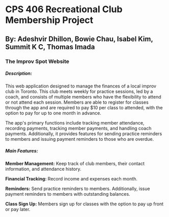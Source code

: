 # CPS 406 Recreational Club Membership Project
By: Adeshvir Dhillon, Bowie Chau, Isabel Kim, Summit K C, Thomas Imada
---
### The Improv Spot Website
##### Description:
This web application designed to manage the finances of a local improv club in Toronto. This club meets weekly for practice sessions, led by a coach, and consists of multiple members who have the flexibility to attend or not attend each session. Members are able to register for classes through the app and are required to pay $10 per class to attended, with the option to pay for up to one month in advance.

The app's primary functions include tracking member attendance, recording payments, tracking member payments, and handling coach payments. Additionally, it provides features for sending practice reminders to members and issuing payment reminders to those who are overdue.

##### Main Features:
**Member Management:** Keep track of club members, their contact information, and attendance history.

**Financial Tracking:** Record income and expenses each month.

**Reminders:** Send practice reminders to members. Additionally, issue payment reminders to members with outstanding balances.

**Class Sign Up:** Members sign up for classes with the option to pay up front or pay later.
